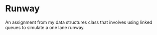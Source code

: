 # Runway
An assignment from my data structures class that involves using linked queues to simulate a one lane runway.
